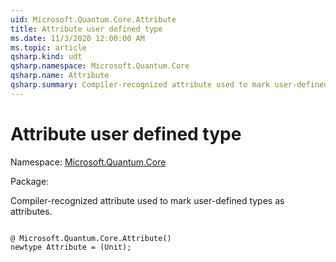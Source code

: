 ```yaml
---
uid: Microsoft.Quantum.Core.Attribute
title: Attribute user defined type
ms.date: 11/3/2020 12:00:00 AM
ms.topic: article
qsharp.kind: udt
qsharp.namespace: Microsoft.Quantum.Core
qsharp.name: Attribute
qsharp.summary: Compiler-recognized attribute used to mark user-defined types as attributes.
---
```


# Attribute user defined type

Namespace: [Microsoft.Quantum.Core](xref:Microsoft.Quantum.Core)

Package: [](https://nuget.org/packages/)


Compiler-recognized attribute used to mark user-defined types as attributes.

```qsharp

@ Microsoft.Quantum.Core.Attribute()
newtype Attribute = (Unit);
```

